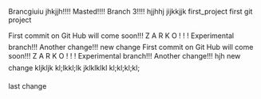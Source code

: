 
Brancgiuiu jhkjjh!!!!
Masted!!!!
Branch 3!!!!
hjjhhj
jijkkjjk
 first_project
first git project

First commit on Git Hub will come soon!!!
Z A R K O   ! ! !
Experimental branch!!!
Another change!!!
new change
First commit on Git Hub will come soon!!!
Z A R K O   ! ! !
Experimental branch!!!
Another change!!!
hjh
new change
kljkljk
kl;lkkl;lk
jklklklkl
kl;kl;kl;kl;

last change